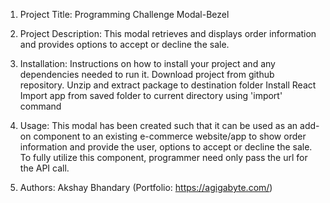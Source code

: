 1. Project Title: Programming Challenge Modal-Bezel

2. Project Description: This modal retrieves and displays order information and provides options to accept or decline the sale. 

3. Installation: Instructions on how to install your project and any dependencies needed to run it.
Download project from github repository.
Unzip and extract package to destination folder
Install React
Import app from saved folder to current directory using 'import' command

4. Usage: This modal has been created such that it can be used as an add-on component to an existing e-commerce website/app to show order information and provide the user, options to accept or decline the sale. 
To fully utilize this component, programmer need only pass the url for the API call. 

5. Authors: Akshay Bhandary (Portfolio: https://agigabyte.com/)
